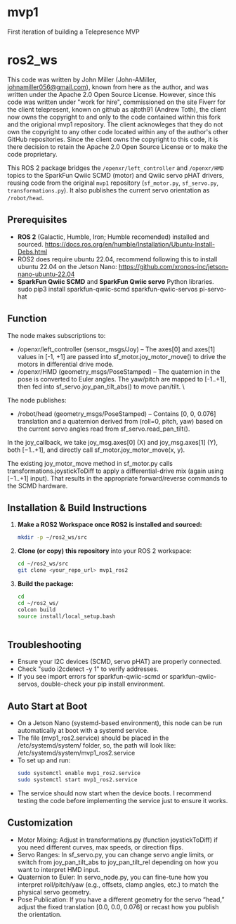 # mvp1
First iteration of building a Telepresence MVP

# ros2_ws
This code was written by John Miller (John-AMiller, johnamiller056@gmail.com), known from here as the author, and was written under the Apache 2.0 Open Source License. However, since this code was written under "work for hire", commissioned on the site Fiverr for the client telepresent, known on github as ajtoth91 (Andrew Toth), the client now owns the copyright to and only to the code contained within this fork and the origional mvp1 repository. The client acknowleges that they do not own the copyright to any other code located within any of the author's other GitHub repositories. Since the client owns the copyright to this code, it is there decision to retain the Apache 2.0 Open Source License or to make the code proprietary.

This ROS 2 package bridges the `/openxr/left_controller` and `/openxr/HMD` topics to the SparkFun Qwiic SCMD (motor) and Qwiic servo pHAT drivers, reusing code from the original `mvp1` repository (`sf_motor.py`, `sf_servo.py`, `transformations.py`). It also publishes the current servo orientation as `/robot/head`.

## Prerequisites

- **ROS 2** (Galactic, Humble, Iron; Humble recomended) installed and sourced. https://docs.ros.org/en/humble/Installation/Ubuntu-Install-Debs.html
- ROS2 does require ubuntu 22.04, recommend following this to install ubuntu 22.04 on the Jetson Nano: https://github.com/xronos-inc/jetson-nano-ubuntu-22.04
- **SparkFun Qwiic SCMD** and **SparkFun Qwiic servo** Python libraries.
  sudo pip3 install sparkfun-qwiic-scmd sparkfun-qwiic-servos pi-servo-hat

## Function
  The node makes subscriptions to:
   - /openxr/left_controller (sensor_msgs/Joy) – The axes[0] and axes[1] values in [-1, +1] are passed into sf_motor.joy_motor_move() to drive the motors in differential drive mode.
   - /openxr/HMD (geometry_msgs/PoseStamped) – The quaternion in the pose is converted to Euler angles. The yaw/pitch are mapped to [-1..+1], then fed into sf_servo.joy_pan_tilt_abs() to move pan/tilt. \

  The node publishes:
   - /robot/head (geometry_msgs/PoseStamped) – Contains [0, 0, 0.076] translation and a quaternion derived from (roll=0, pitch, yaw) based on the current servo angles read from sf_servo.read_pan_tilt().

  In the joy_callback, we take joy_msg.axes[0] (X) and joy_msg.axes[1] (Y), both [−1..+1], and directly call sf_motor.joy_motor_move(x, y).
  
  The existing joy_motor_move method in sf_motor.py calls transformations.joystickToDiff to apply a differential-drive mix (again using [−1..+1] input). That results in the appropriate forward/reverse commands to   the SCMD hardware.
  
## Installation & Build Instructions

  1. **Make a ROS2 Workspace once ROS2 is installed and sourced:**
      ```bash
      mkdir -p ~/ros2_ws/src

  2. **Clone (or copy) this repository** into your ROS 2 workspace:
     ```bash
     cd ~/ros2_ws/src
     git clone <your_repo_url> mvp1_ros2
     
  3. **Build the package:**
     ```bash
     cd
     cd ~/ros2_ws/
     colcon build
     source install/local_setup.bash
   
## Troubleshooting
   - Ensure your I2C devices (SCMD, servo pHAT) are properly connected.
   - Check "sudo i2cdetect -y 1" to verify addresses.
   - If you see import errors for sparkfun-qwiic-scmd or sparkfun-qwiic-servos, double-check your pip install environment.

## Auto Start at Boot
   - On a Jetson Nano (systemd-based environment), this node can be run automatically at boot with a systemd service.
   - The file (mvp1_ros2.service) should be placed in the /etc/systemd/system/ folder, so, the path will look like: /etc/systemd/system/mvp1_ros2.service
   - To set up and run:
     ```bash
     sudo systemctl enable mvp1_ros2.service
     sudo systemctl start mvp1_ros2.service
   - The service should now start when the device boots. I recommend testing the code before implementing the service just to ensure it works.

## Customization
   - Motor Mixing: Adjust in transformations.py (function joystickToDiff) if you need different curves, max speeds, or direction flips.
   - Servo Ranges: In sf_servo.py, you can change servo angle limits, or switch from joy_pan_tilt_abs to joy_pan_tilt_rel depending on how you want to interpret HMD input.
   - Quaternion to Euler: In servo_node.py, you can fine-tune how you interpret roll/pitch/yaw (e.g., offsets, clamp angles, etc.) to match the physical servo geometry.
   - Pose Publication: If you have a different geometry for the servo “head,” adjust the fixed translation [0.0, 0.0, 0.076] or recast how you publish the orientation.
